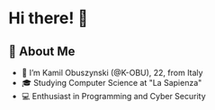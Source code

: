 # Hi there! 👋

## 📖 About Me

- 👋 I’m Kamil Obuszynski (@K-OBU), 22, from Italy
- 🎓 Studying Computer Science at "La Sapienza"
- 💻 Enthusiast in Programming and Cyber Security

<!---
K-OBU/K-OBU is a ✨ special ✨ repository because its `README.md` (this file) appears on your GitHub profile.
You can click the Preview link to take a look at your changes.
--->
